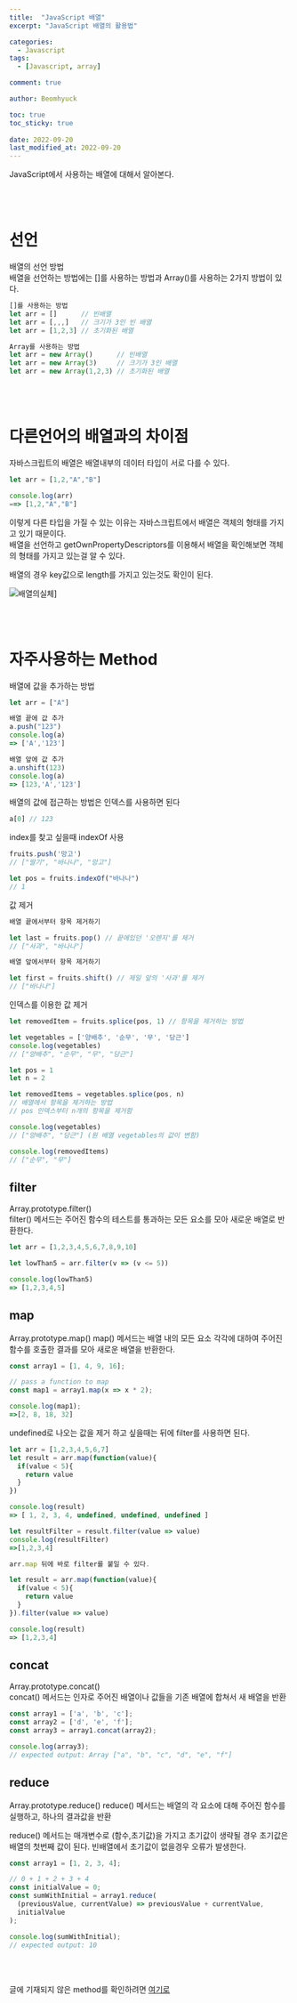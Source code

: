```yaml
---
title:  "JavaScript 배열"
excerpt: "JavaScript 배열의 활용법"

categories:
  - Javascript
tags:
  - [Javascript, array]

comment: true

author: Beomhyuck

toc: true
toc_sticky: true
 
date: 2022-09-20
last_modified_at: 2022-09-20
---
```


JavaScript에서 사용하는 배열에 대해서 알아본다.

<br><br>

선언
===
배열의 선언 방법   
배열을 선언하는 방법에는 []를 사용하는 방법과 Array()를 사용하는 2가지 방법이 있다.

```javascript
[]를 사용하는 방법
let arr = []      // 빈배열
let arr = [,,,]   // 크기가 3인 빈 배열
let arr = [1,2,3] // 초기화된 배열

Array를 사용하는 방법
let arr = new Array()      // 빈배열
let arr = new Array(3)     // 크기가 3인 배열
let arr = new Array(1,2,3) // 초기화된 배열
```
<br><br>

다른언어의 배열과의 차이점
===
자바스크립트의 배열은 배열내부의 데이터 타입이 서로 다를 수 있다.    
```javascript
let arr = [1,2,"A","B"]

console.log(arr)
==> [1,2,"A","B"]
```

이렇게 다른 타입을 가질 수 있는 이유는 자바스크립트에서 배열은 객체의 형태를 가지고 있기 때문이다.   
배열을 선언하고 getOwnPropertyDescriptors를 이용해서 배열을 확인해보면 객체의 형태를 가지고 있는걸 알 수 있다.

배열의 경우 key값으로 length를 가지고 있는것도 확인이 된다.

![배열의실체](/img/Blog/2022-09-20-%EB%B0%B0%EC%97%B4/%EB%B0%B0%EC%97%B4%EC%9D%98%EC%8B%A4%EC%B2%B4.png)]

<br><br>

자주사용하는 Method
===

배열에 값을 추가하는 방법
```javascript
let arr = ["A"]

배열 끝에 값 추가
a.push("123") 
console.log(a) 
=> ['A','123']

배열 앞에 값 추가
a.unshift(123)
console.log(a)
=> [123,'A','123']
```

배열의 값에 접근하는 방법은 인덱스를 사용하면 된다
```javascript
a[0] // 123
```

index를 찾고 싶을때 indexOf 사용
```javascript
fruits.push('망고')
// ["딸기", "바나나", "망고"]

let pos = fruits.indexOf("바나나")
// 1
```
값 제거
```javascript
배열 끝에서부터 항목 제거하기

let last = fruits.pop() // 끝에있던 '오렌지'를 제거
// ["사과", "바나나"]

배열 앞에서부터 항목 제거하기

let first = fruits.shift() // 제일 앞의 '사과'를 제거
// ["바나나"]
```

인덱스를 이용한 값 제거
```javascript
let removedItem = fruits.splice(pos, 1) // 항목을 제거하는 방법

let vegetables = ['양배추', '순무', '무', '당근']
console.log(vegetables)
// ["양배추", "순무", "무", "당근"]

let pos = 1
let n = 2

let removedItems = vegetables.splice(pos, n)
// 배열에서 항목을 제거하는 방법
// pos 인덱스부터 n개의 항목을 제거함

console.log(vegetables)
// ["양배추", "당근"] (원 배열 vegetables의 값이 변함)

console.log(removedItems)
// ["순무", "무"]
```


filter
---
Array.prototype.filter()   
filter() 메서드는 주어진 함수의 테스트를 통과하는 모든 요소를 모아 새로운 배열로 반환한다.

```javascript
let arr = [1,2,3,4,5,6,7,8,9,10]

let lowThan5 = arr.filter(v => (v <= 5))

console.log(lowThan5)
=> [1,2,3,4,5]
```

map
---
Array.prototype.map()
map() 메서드는 배열 내의 모든 요소 각각에 대하여 주어진 함수를 호출한 결과를 모아 새로운 배열을 반환한다.

```javascript
const array1 = [1, 4, 9, 16];

// pass a function to map
const map1 = array1.map(x => x * 2);

console.log(map1);
=>[2, 8, 18, 32]

```

undefined로 나오는 값을 제거 하고 싶을때는 뒤에 filter를 사용하면 된다.

```javascript
let arr = [1,2,3,4,5,6,7]
let result = arr.map(function(value){
  if(value < 5){
    return value
  }
})

console.log(result)
=> [ 1, 2, 3, 4, undefined, undefined, undefined ]

let resultFilter = result.filter(value => value)
console.log(resultFilter)
=>[1,2,3,4]

arr.map 뒤에 바로 filter를 붙일 수 있다.

let result = arr.map(function(value){
  if(value < 5){
    return value
  }
}).filter(value => value)

console.log(result)
=> [1,2,3,4]

```

concat
---
Array.prototype.concat()   
concat() 메서드는 인자로 주어진 배열이나 값들을 기존 배열에 합쳐서 새 배열을 반환

```javascript
const array1 = ['a', 'b', 'c'];
const array2 = ['d', 'e', 'f'];
const array3 = array1.concat(array2);

console.log(array3);
// expected output: Array ["a", "b", "c", "d", "e", "f"]
```

reduce
---
Array.prototype.reduce()
reduce() 메서드는 배열의 각 요소에 대해 주어진 함수를 실행하고, 하나의 결과값을 반환

reduce() 메서드는 매개변수로 (함수,초기값)을 가지고 초기값이 생략될 경우 초기값은 배열의 첫번째 값이 된다. 빈배열에서 초기값이 없을경우 오류가 발생한다.

```javascript
const array1 = [1, 2, 3, 4];

// 0 + 1 + 2 + 3 + 4
const initialValue = 0;
const sumWithInitial = array1.reduce(
  (previousValue, currentValue) => previousValue + currentValue,
  initialValue
);

console.log(sumWithInitial);
// expected output: 10
```

<br><br>

글에 기재되지 않은 method를 확인하려면 [여기로](https://developer.mozilla.org/ko/docs/Web/JavaScript/Reference/Global_Objects/Array)   


